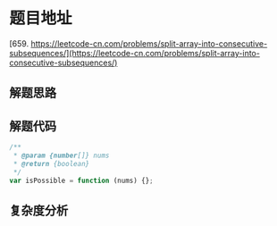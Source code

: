 # 题目地址

[659. https://leetcode-cn.com/problems/split-array-into-consecutive-subsequences/](https://leetcode-cn.com/problems/split-array-into-consecutive-subsequences/)

## 解题思路

## 解题代码

```js
/**
 * @param {number[]} nums
 * @return {boolean}
 */
var isPossible = function (nums) {};
```

## 复杂度分析
